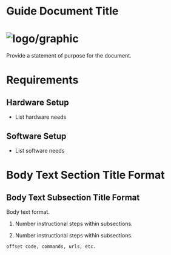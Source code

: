 # Guide Document Title

# ![logo/graphic](insert_logo/graphic_if_applicable)

Provide a statement of purpose for the document.

# Requirements

## Hardware Setup

* List hardware needs

## Software Setup

* List software needs

# Body Text Section Title Format

## Body Text Subsection Title Format

Body text format.

1. Number instructional steps within subsections.

1. Number instructional steps within subsections.

`offset code, commands, urls, etc.`
